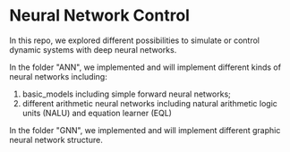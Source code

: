 # Neural Network Control

In this repo, we explored different possibilities to simulate or control dynamic systems with deep neural networks. 

In the folder "ANN", we implemented and will implement different kinds of neural networks including:

1. basic_models including simple forward neural networks;
2. different arithmetic neural networks including natural arithmetic logic units (NALU) and equation learner (EQL)

In the folder "GNN", we implemented and will implement different graphic neural network structure.

